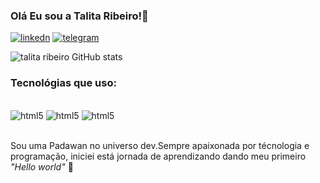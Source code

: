 ### Olá Eu sou a Talita Ribeiro!👋


[![linkedn](https://img.shields.io/badge/LinkedIn-0077B5?style=for-the-badge&logo=linkedin&logoColor=white)](https://www.linkedin.com/in/talitaribeirovic/)
[![telegram](https://img.shields.io/badge/Telegram-2CA5E0?style=for-the-badge&logo=telegram&logoColor=white)](https://t.me/Talitaribeirovic)

![talita ribeiro GitHub stats](https://github-readme-stats.vercel.app/api?username=talitaribeirovic&show_icons=true&theme=dracula)

### Tecnológias que uso: 

<div style="dislay:inline_block"> <br/>
<img aling=center alt="html5" src="https://img.shields.io/badge/HTML5-E34F26?style=for-the-badge&logo=html5&logoColor=white">
<img aling=center alt="html5" src="https://img.shields.io/badge/CSS3-1572B6?style=for-the-badge&logo=css3&logoColor=whi">
<img aling=center alt="html5" src="https://img.shields.io/badge/JavaScript-F7DF1E?style=for-the-badge&logo=javascript&logoColor=black">
</div> </br>

Sou uma Padawan no universo dev.Sempre apaixonada por técnologia e programação, iniciei está jornada de aprendizando dando meu primeiro  *"Hello world"* 🚀
